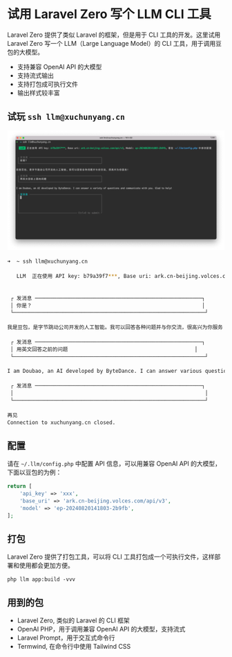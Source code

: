 # 试用 Laravel Zero 写个 LLM CLI 工具

Laravel Zero 提供了类似 Laravel 的框架，但是用于 CLI 工具的开发。这里试用 Laravel Zero 写一个 LLM（Large Language Model）的
CLI 工具，用于调用豆包的大模型。

- 支持兼容 OpenAI API 的大模型
- 支持流式输出
- 支持打包成可执行文件
- 输出样式较丰富

## 试玩 `ssh llm@xuchunyang.cn`

![llm](./screenshot.png)

```bash
➜  ~ ssh llm@xuchunyang.cn

   LLM  正在使用 API key: b79a39f7***, Base uri: ark.cn-beijing.volces.com/api/v3, Model: ep-20240820141803-2b9fb, 请在 ~/.llm/config.php 中修改配置


 ┌ 发消息 ──────────────────────────────────────────────────────┐
 │ 你是？                                                       │
 └──────────────────────────────────────────────────────────────┘

我是豆包，是字节跳动公司开发的人工智能。我可以回答各种问题并与你交流，很高兴为你服务！

 ┌ 发消息 ──────────────────────────────────────────────────────┐
 │ 用英文回答之前的问题                                         │
 └──────────────────────────────────────────────────────────────┘

I am Doubao, an AI developed by ByteDance. I can answer various questions and communicate with you. I am glad to serve you!

 ┌ 发消息 ──────────────────────────────────────────────────────┐
 │                                                              │
 └──────────────────────────────────────────────────────────────┘

再见
Connection to xuchunyang.cn closed.
```

## 配置

请在 `~/.llm/config.php` 中配置 API 信息，可以用兼容 OpenAI API 的大模型，下面以豆包的为例：

```php
return [
    'api_key' => 'xxx',
    'base_uri' => 'ark.cn-beijing.volces.com/api/v3',
    'model' => 'ep-20240820141803-2b9fb',
];
```

## 打包

Laravel Zero 提供了打包工具，可以将 CLI 工具打包成一个可执行文件，这样部署和使用都会更加方便。

```shell
php llm app:build -vvv
```

## 用到的包

- Laravel Zero, 类似的 Laravel 的 CLI 框架
- OpenAI PHP，用于调用兼容 OpenAI API 的大模型，支持流式
- Laravel Prompt，用于交互式命令行
- Termwind, 在命令行中使用 Tailwind CSS
